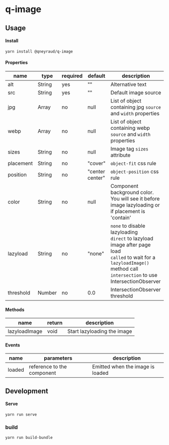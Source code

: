 # q-image

## Usage

#### Install

```
yarn install @qneyraud/q-image
```

#### Properties

| name      | type   | required | default         | description                                                                                                                                                                             |
| --------- | ------ | -------- | --------------- | --------------------------------------------------------------------------------------------------------------------------------------------------------------------------------------- |
| alt       | String | yes      | ""              | Alternative text                                                                                                                                                                        |
| src       | String | yes      | ""              | Default image source                                                                                                                                                                    |
| jpg       | Array  | no       | null            | List of object containing jpg `source` and `width` properties                                                                                                                           |
| webp      | Array  | no       | null            | List of object containing webp `source` and `width` properties                                                                                                                          |
| sizes     | String | no       | null            | Image tag `sizes` attribute                                                                                                                                                             |
| placement | String | no       | "cover"         | `object-fit` css rule                                                                                                                                                                   |
| position  | String | no       | "center center" | `object-position` css rule                                                                                                                                                              |
| color     | String | no       | null            | Component background color. You will see it before image lazyloading or if placement is 'contain'                                                                                       |
| lazyload  | String | no       | "none"          | `none` to disable lazyloading <br> `direct` to lazyload image after page load <br> `called` to wait for a `lazyloadImage()` method call <br> `intersection` to use IntersectionObserver |
| threshold | Number | no       | 0.0             | IntersectionObserver threshold                                                                                                                                                          |

#### Methods

| name          | return | description                 |
| ------------- | ------ | --------------------------- |
| lazyloadImage | void   | Start lazyloading the image |

#### Events

| name   | parameters                 | description                      |
| ------ | -------------------------- | -------------------------------- |
| loaded | reference to the component | Emitted when the image is loaded |


## Development

#### Serve

```
yarn run serve
```

### build

```
yarn run build-bundle
```
